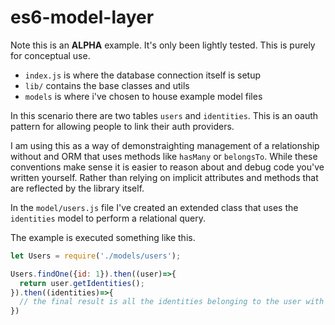 es6-model-layer
===

Note this is an **ALPHA** example. It's only been lightly tested.
This is purely for conceptual use.

- `index.js` is where the database connection itself is setup
- `lib/` contains the base classes and utils
- `models` is where i've chosen to house example model files

In this scenario there are two tables `users` and `identities`.
This is an oauth pattern for allowing people to link their auth providers.

I am using this as a way of demonstraighting management of a relationship without
and ORM that uses methods like `hasMany` or `belongsTo`. While these conventions
make sense it is easier to reason about and debug code you've written yourself.
Rather than relying on implicit attributes and methods that are reflected by the library itself.

In the `model/users.js` file I've created an extended class that uses the `identities` model
to perform a relational query.

The example is executed something like this.

```js
let Users = require('./models/users');

Users.findOne({id: 1}).then((user)=>{
  return user.getIdentities();
}).then((identities)=>{
  // the final result is all the identities belonging to the user with id 1`
})

```